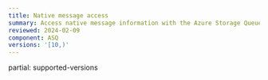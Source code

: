 ```yaml
---
title: Native message access
summary: Access native message information with the Azure Storage Queues transport
reviewed: 2024-02-09
component: ASQ
versions: '[10,)'
---
```


partial: supported-versions
